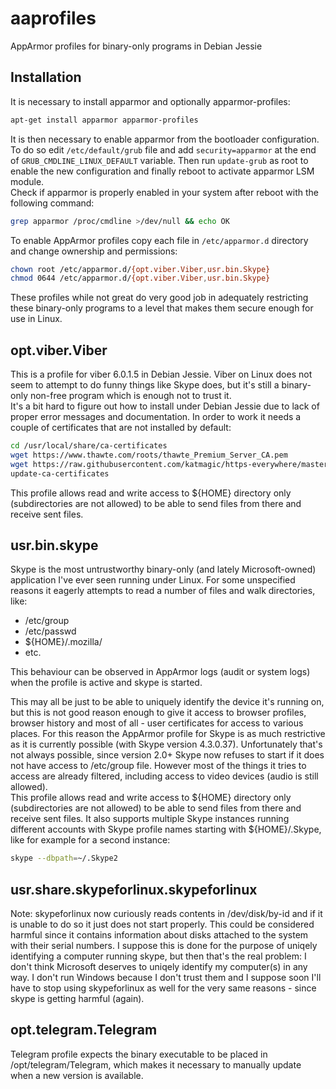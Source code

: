 aaprofiles
===
AppArmor profiles for binary-only programs in Debian Jessie

Installation
---
It is necessary to install apparmor and optionally apparmor-profiles:
```sh
apt-get install apparmor apparmor-profiles
```
It is then necessary to enable apparmor from the bootloader configuration. To do so edit `/etc/default/grub` file and add `security=apparmor` at the end of `GRUB_CMDLINE_LINUX_DEFAULT` variable. Then run `update-grub` as root to enable the new configuration and finally reboot to activate apparmor LSM module.  
Check if apparmor is properly enabled in your system after reboot with the following command:
```sh
grep apparmor /proc/cmdline >/dev/null && echo OK
```
To enable AppArmor profiles copy each file in `/etc/apparmor.d` directory and change ownership and permissions:
```sh
chown root /etc/apparmor.d/{opt.viber.Viber,usr.bin.Skype}
chmod 0644 /etc/apparmor.d/{opt.viber.Viber,usr.bin.Skype}
```
These profiles while not great do very good job in adequately restricting these binary-only programs to a level that makes them secure enough for use in Linux.

opt.viber.Viber
---

This is a profile for viber 6.0.1.5 in Debian Jessie. Viber on Linux does not seem to attempt to do funny things like Skype does, but it's still a binary-only non-free program which is enough not to trust it.  
It's a bit hard to figure out how to install under Debian Jessie due to lack of proper error messages and documentation. In order to work it needs a couple of certificates that are not installed by default:
```sh
cd /usr/local/share/ca-certificates
wget https://www.thawte.com/roots/thawte_Premium_Server_CA.pem
wget https://raw.githubusercontent.com/katmagic/https-everywhere/master/cert-validity/mozilla/builtin-certs/Thawte_Premium_Server_CA.crt
update-ca-certificates
```
This profile allows read and write access to ${HOME} directory only (subdirectories are not allowed) to be able to send files from there and receive sent files.  

usr.bin.skype
---

Skype is the most untrustworthy binary-only (and lately Microsoft-owned) application I've ever seen running under Linux. For some unspecified reasons it eagerly attempts to read a number of files and walk directories, like:

* /etc/group
* /etc/passwd
* ${HOME}/.mozilla/
* etc.

This behaviour can be observed in AppArmor logs (audit or system logs) when the profile is active and skype is started.

This may all be just to be able to uniquely identify the device it's running on, but this is not good reason enough to give it access to browser profiles, browser history and most of all - user certificates for access to various places. For this reason the AppArmor profile for Skype is as much restrictive as it is currently possible (with Skype version 4.3.0.37). Unfortunately that's not always possible, since version 2.0+ Skype now refuses to start if it does not have access to /etc/group file. However most of the things it tries to access are already filtered, including access to video devices (audio is still allowed).  
This profile allows read and write access to ${HOME} directory only (subdirectories are not allowed) to be able to send files from there and receive sent files.
It also supports multiple Skype instances running different accounts with Skype profile names starting with ${HOME}/.Skype, like for example for a second instance:
```sh
skype --dbpath=~/.Skype2
```

usr.share.skypeforlinux.skypeforlinux
---

Note: skypeforlinux now curiously reads contents in /dev/disk/by-id and if it is unable to do so it just does not start properly. This could be considered harmful since it contains information about disks attached to the system with their serial numbers. I suppose this is done for the purpose of uniqely identifying a computer running skype, but then that's the real problem: I don't think Microsoft deserves to uniqely identify my computer(s) in any way. I don't run Windows because I don't trust them and I suppose soon I'll have to stop using skypeforlinux as well for the very same reasons - since skype is getting harmful (again).


opt.telegram.Telegram
---

Telegram profile expects the binary executable to be placed in /opt/telegram/Telegram, which makes it necessary to manually update when a new version is available.
